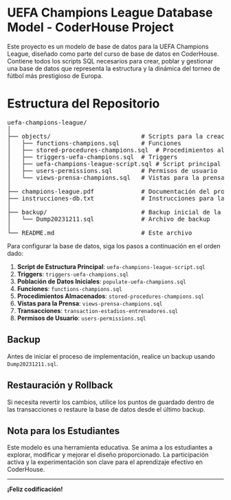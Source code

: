 # UEFA Champions League Database Model - CoderHouse Project

Este proyecto es un modelo de base de datos para la UEFA Champions League, diseñado como parte del curso de base de datos en CoderHouse. Contiene todos los scripts SQL necesarios para crear, poblar y gestionar una base de datos que representa la estructura y la dinámica del torneo de fútbol más prestigioso de Europa.

# Estructura del Repositorio

<pre>
uefa-champions-league/
│
├── objects/                         # Scripts para la creación de objetos de la base de datos
│   ├── functions-champions.sql      # Funciones
│   ├── stored-procedures-champions.sql  # Procedimientos almacenados
│   ├── triggers-uefa-champions.sql  # Triggers
│   ├── uefa-champions-league-script.sql # Script principal de estructura de la base de datos
│   ├── users-permissions.sql        # Permisos de usuario
│   └── views-prensa-champions.sql   # Vistas para la prensa
│
├── champions-league.pdf             # Documentación del proyecto
├── instrucciones-db.txt             # Instrucciones para la implementación de la base de datos
│
├── backup/                          # Backup inicial de la base de datos
│   └── Dump20231211.sql             # Archivo de backup
│
└── README.md                        # Este archivo
</pre>

Para configurar la base de datos, siga los pasos a continuación en el orden dado:

1. **Script de Estructura Principal**: `uefa-champions-league-script.sql`
2. **Triggers**: `triggers-uefa-champions.sql`
3. **Población de Datos Iniciales**: `populate-uefa-champions.sql`
4. **Funciones**: `functions-champions.sql`
5. **Procedimientos Almacenados**: `stored-procedures-champions.sql`
6. **Vistas para la Prensa**: `views-prensa-champions.sql`
7. **Transacciones**: `transaction-estadios-entrenadores.sql`
8. **Permisos de Usuario**: `users-permissions.sql`

## Backup

Antes de iniciar el proceso de implementación, realice un backup usando `Dump20231211.sql`.

## Restauración y Rollback

Si necesita revertir los cambios, utilice los puntos de guardado dentro de las transacciones o restaure la base de datos desde el último backup.

## Nota para los Estudiantes

Este modelo es una herramienta educativa. Se anima a los estudiantes a explorar, modificar y mejorar el diseño proporcionado. La participación activa y la experimentación son clave para el aprendizaje efectivo en CoderHouse.

---

**¡Feliz codificación!**

